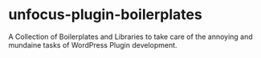 unfocus-plugin-boilerplates
===========================

A Collection of Boilerplates and Libraries to take care of the annoying and mundaine tasks of WordPress Plugin development.